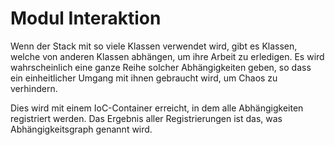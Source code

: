 # Modul Interaktion

Wenn der Stack mit so viele Klassen verwendet wird, gibt es Klassen, welche von anderen Klassen abhängen, um ihre Arbeit zu erledigen. Es wird wahrscheinlich eine ganze Reihe solcher Abhängigkeiten geben, so dass ein einheitlicher Umgang mit ihnen gebraucht wird, um Chaos zu verhindern.

Dies wird mit einem IoC-Container erreicht, in dem alle Abhängigkeiten registriert werden. Das Ergebnis aller Registrierungen ist das, was Abhängigkeitsgraph genannt wird.